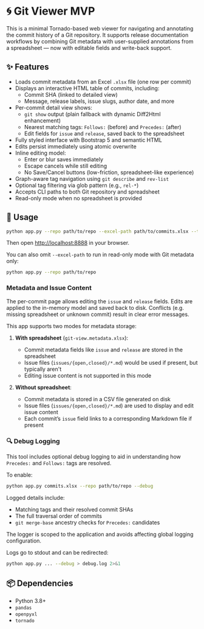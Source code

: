 # 🌀 Git Viewer MVP

This is a minimal Tornado-based web viewer for navigating and annotating the commit history of a Git repository. It supports release documentation workflows by combining Git metadata with user-supplied annotations from a spreadsheet — now with editable fields and write-back support.

## ✨ Features

* Loads commit metadata from an Excel `.xlsx` file (one row per commit)
* Displays an interactive HTML table of commits, including:
  * Commit SHA (linked to detailed view)
  * Message, release labels, issue slugs, author date, and more
* Per-commit detail view shows:
  * `git show` output (plain fallback with dynamic Diff2Html enhancement)
  * Nearest matching tags: `Follows:` (before) and `Precedes:` (after)
  * Edit fields for `issue` and `release`, saved back to the spreadsheet
* Fully styled interface with Bootstrap 5 and semantic HTML
* Edits persist immediately using atomic overwrite
* Inline editing model:  
  * Enter or blur saves immediately  
  * Escape cancels while still editing  
  * No Save/Cancel buttons (low-friction, spreadsheet-like experience)  
* Graph-aware tag navigation using `git describe` and `rev-list`
* Optional tag filtering via glob pattern (e.g., `rel-*`)
* Accepts CLI paths to both Git repository and spreadsheet
* Read-only mode when no spreadsheet is provided

## 🚀 Usage

```bash
python app.py --repo path/to/repo --excel-path path/to/commits.xlsx --tag-pattern "rel-*"
```

Then open [http://localhost:8888](http://localhost:8888) in your browser.

You can also omit `--excel-path` to run in read-only mode with Git metadata only:

```bash
python app.py --repo path/to/repo
```

### Metadata and Issue Content

The per-commit page allows editing the `issue` and `release` fields.
Edits are applied to the in-memory model and saved back to disk.
Conflicts (e.g. missing spreadsheet or unknown commit) result in clear error messages.

This app supports two modes for metadata storage:

1. **With spreadsheet** (`git-view.metadata.xlsx`):
   - Commit metadata fields like `issue` and `release` are stored in the spreadsheet
   - Issue files (`issues/{open,closed}/*.md`) would be used if present, but typically aren't
   - Editing issue content is not supported in this mode

2. **Without spreadsheet**:
   - Commit metadata is stored in a CSV file generated on disk
   - Issue files (`issues/{open,closed}/*.md`) are used to display and edit issue content
   - Each commit’s `issue` field links to a corresponding Markdown file if present

### 🔍 Debug Logging

This tool includes optional debug logging to aid in understanding how `Precedes:` and `Follows:` tags are resolved.

To enable:

```bash
python app.py commits.xlsx --repo path/to/repo --debug
```

Logged details include:

* Matching tags and their resolved commit SHAs
* The full traversal order of commits
* `git merge-base` ancestry checks for `Precedes:` candidates

The logger is scoped to the application and avoids affecting global logging configuration.

Logs go to stdout and can be redirected:

```bash
python app.py ... --debug > debug.log 2>&1
```

## 📦 Dependencies

* Python 3.8+
* `pandas`
* `openpyxl`
* `tornado`
